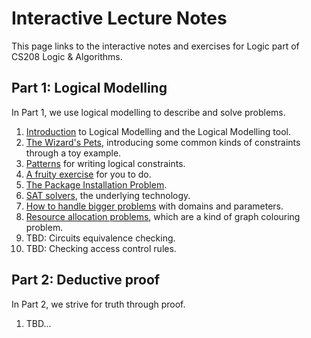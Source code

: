 # Interactive Lecture Notes

This page links to the interactive notes and exercises for Logic part of CS208 Logic & Algorithms.

## Part 1: Logical Modelling

In Part 1, we use logical modelling to describe and solve problems.

1. [Introduction](logical-modelling-intro.html) to Logical Modelling and the Logical Modelling tool.
2. [The Wizard's Pets](wizards-pets.html), introducing some common kinds of constraints through a toy example.
3. [Patterns](patterns.html) for writing logical constraints.
4. [A fruity exercise](fruit-exercise.html) for you to do.
5. [The Package Installation Problem](packages.html).
6. [SAT solvers](sat.html), the underlying technology.
7. [How to handle bigger problems](domains-and-parameters.html) with domains and parameters.
8. [Resource allocation problems](resource-alloc.html), which are a kind of graph colouring problem.
9. TBD: Circuits equivalence checking.
10. TBD: Checking access control rules.

## Part 2: Deductive proof

In Part 2, we strive for truth through proof.

1. TBD...

